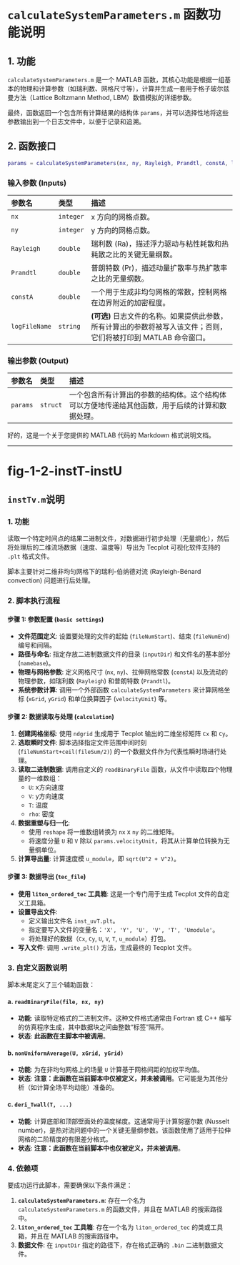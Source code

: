 # `calculateSystemParameters.m` 函数功能说明

## 1. 功能

`calculateSystemParameters.m` 是一个 MATLAB 函数，其核心功能是根据一组基本的物理和计算参数（如瑞利数、网格尺寸等），计算并生成一套用于格子玻尔兹曼方法（Lattice Boltzmann Method, LBM）数值模拟的详细参数。

最终，函数返回一个包含所有计算结果的结构体 `params`，并可以选择性地将这些参数输出到一个日志文件中，以便于记录和追溯。

## 2. 函数接口

```matlab
params = calculateSystemParameters(nx, ny, Rayleigh, Prandtl, constA, logFileName)
```

### 输入参数 (Inputs)

| 参数名           | 类型        | 描述                                                               |
|:------------- |:--------- |:---------------------------------------------------------------- |
| `nx`          | `integer` | x 方向的网格点数。                                                       |
| `ny`          | `integer` | y 方向的网格点数。                                                       |
| `Rayleigh`    | `double`  | 瑞利数 (Ra)，描述浮力驱动与粘性耗散和热耗散之比的关键无量纲数。                               |
| `Prandtl`     | `double`  | 普朗特数 (Pr)，描述动量扩散率与热扩散率之比的无量纲数。                                   |
| `constA`      | `double`  | 一个用于生成非均匀网格的常数，控制网格在边界附近的加密程度。                                   |
| `logFileName` | `string`  | **(可选)** 日志文件的名称。如果提供此参数，所有计算出的参数将被写入该文件；否则，它们将被打印到 MATLAB 命令窗口。 |

### 输出参数 (Output)

| 参数名      | 类型       | 描述                                               |
|:-------- |:-------- |:------------------------------------------------ |
| `params` | `struct` | 一个包含所有计算出的参数的结构体。这个结构体可以方便地传递给其他函数，用于后续的计算和数据处理。 |

好的，这是一个关于您提供的 MATLAB 代码的 Markdown 格式说明文档。

---

# fig-1-2-instT-instU

## `instTv.m`说明

### 1. 功能

读取一个特定时间点的结果二进制文件，对数据进行初步处理（无量纲化），然后将处理后的二维流场数据（速度、温度等）导出为 Tecplot 可视化软件支持的 `.plt` 格式文件。

脚本主要针对二维非均匀网格下的瑞利-伯纳德对流 (Rayleigh-Bénard convection) 问题进行后处理。

### 2. 脚本执行流程

#### 步骤 1: 参数配置 (`basic settings`)

- **文件范围定义**: 设置要处理的文件的起始 (`fileNumStart`)、结束 (`fileNumEnd`) 编号和间隔。
- **路径与命名**: 指定存放二进制数据文件的目录 (`inputDir`) 和文件名的基本部分 (`namebase`)。
- **物理与网格参数**: 定义网格尺寸 (`nx`, `ny`)、拉伸网格常数 (`constA`) 以及流动的物理参数，如瑞利数 (`Rayleigh`) 和普朗特数 (`Prandtl`)。
- **系统参数计算**: 调用一个外部函数 `calculateSystemParameters` 来计算网格坐标 (`xGrid`, `yGrid`) 和单位换算因子 (`velocityUnit`) 等。

#### 步骤 2: 数据读取与处理 (`calculation`)

1. **创建网格坐标**: 使用 `ndgrid` 生成用于 Tecplot 输出的二维坐标矩阵 `Cx` 和 `Cy`。
2. **选取瞬时文件**: 脚本选择指定文件范围中间时刻 (`fileNumStart+ceil(fileSum/2)`) 的一个数据文件作为代表性瞬时场进行处理。
3. **读取二进制数据**: 调用自定义的 `readBinaryFile` 函数，从文件中读取四个物理量的一维数组：
   - `U`: x方向速度
   - `V`: y方向速度
   - `T`: 温度
   - `rho`: 密度
4. **数据重塑与归一化**:
   - 使用 `reshape` 将一维数组转换为 `nx` x `ny` 的二维矩阵。
   - 将速度分量 `U` 和 `V` 除以 `params.velocityUnit`，将其从计算单位转换为无量纲单位。
5. **计算导出量**: 计算速度模 `u_module`，即 `sqrt(U^2 + V^2)`。

#### 步骤 3: 数据导出 (`tec_file`)

- **使用 `liton_ordered_tec` 工具箱**: 这是一个专门用于生成 Tecplot 文件的自定义工具箱。
- **设置导出文件**:
  - 定义输出文件名 `inst_uvT.plt`。
  - 指定要写入文件的变量名：`'X', 'Y', 'U', 'V', 'T', 'Umodule'`。
  - 将处理好的数据（`Cx`, `Cy`, `U`, `V`, `T`, `u_module`）打包。
- **写入文件**: 调用 `.write_plt()` 方法，生成最终的 Tecplot 文件。

### 3. 自定义函数说明

脚本末尾定义了三个辅助函数：

#### a. `readBinaryFile(file, nx, ny)`

- **功能**: 读取特定格式的二进制文件。这种文件格式通常由 Fortran 或 C++ 编写的仿真程序生成，其中数据块之间由整数“标签”隔开。
- **状态**: **此函数在主脚本中被调用**。

#### b. `nonUniformAverage(U, xGrid, yGrid)`

- **功能**: 为在非均匀网格上的场量 `U` 计算基于网格间距的加权平均值。
- **状态**: **注意：此函数在当前脚本中仅被定义，并未被调用**。它可能是为其他分析（如计算全场平均动能）准备的。

#### c. `deri_Twall(T, ...)`

- **功能**: 计算底部和顶部壁面处的温度梯度。这通常用于计算努塞尔数 (Nusselt number)，是热对流问题中的一个关键无量纲参数。该函数使用了适用于拉伸网格的二阶精度的有限差分格式。
- **状态**: **注意：此函数在当前脚本中也仅被定义，并未被调用**。

### 4. 依赖项

要成功运行此脚本，需要确保以下条件满足：

1. **`calculateSystemParameters.m`**: 存在一个名为 `calculateSystemParameters.m` 的函数文件，并且在 MATLAB 的搜索路径中。
2. **`liton_ordered_tec` 工具箱**: 存在一个名为 `liton_ordered_tec` 的类或工具箱，并且在 MATLAB 的搜索路径中。
3. **数据文件**: 在 `inputDir` 指定的路径下，存在格式正确的 `.bin` 二进制数据文件。